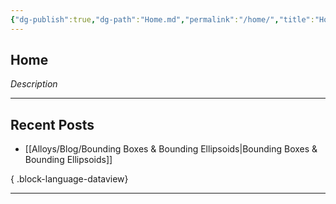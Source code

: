 ```yaml
---
{"dg-publish":true,"dg-path":"Home.md","permalink":"/home/","title":"Home","tags":["alloy","blog","gardenEntry"],"created":"2025-08-20T10:17:42.951-05:00","updated":"2025-08-20T10:39:44.169-05:00"}
---
```


## Home
*Description* 

---

## Recent Posts
- [[Alloys/Blog/Bounding Boxes & Bounding Ellipsoids\|Bounding Boxes & Bounding Ellipsoids]]

{ .block-language-dataview}

---

